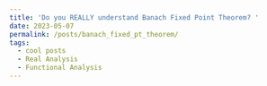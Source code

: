 ```yaml
---
title: 'Do you REALLY understand Banach Fixed Point Theorem? '
date: 2023-05-07
permalink: /posts/banach_fixed_pt_theorem/
tags:
  - cool posts
  - Real Analysis
  - Functional Analysis
---
```


